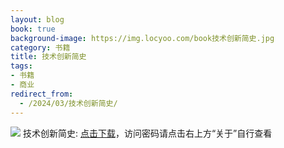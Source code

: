 ```yaml
---
layout: blog
book: true
background-image: https://img.locyoo.com/book技术创新简史.jpg
category: 书籍
title: 技术创新简史
tags:
- 书籍
- 商业
redirect_from:
  - /2024/03/技术创新简史/
---
```

![](https://img.locyoo.com/book技术创新简史.jpg)
技术创新简史: <a name = "ref1" href="https://url18.ctfile.com/f/50983618-1350064952-5fe93a?p=3619">点击下载</a>，访问密码请点击右上方“关于”自行查看